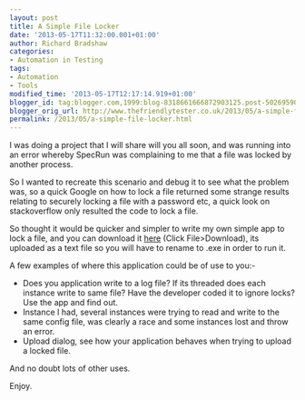 ```yaml
---
layout: post
title: A Simple File Locker
date: '2013-05-17T11:32:00.001+01:00'
author: Richard Bradshaw
categories:
- Automation in Testing
tags:
- Automation
- Tools
modified_time: '2013-05-17T12:17:14.919+01:00'
blogger_id: tag:blogger.com,1999:blog-8318661666872903125.post-5026959054289246931
blogger_orig_url: http://www.thefriendlytester.co.uk/2013/05/a-simple-file-locker.html
permalink: /2013/05/a-simple-file-locker.html
---
```


I was doing a project that I will share will you all soon, and was running into an error whereby SpecRun was complaining to me that a file was locked by another process.  

So I wanted to recreate this scenario and debug it to see what the problem was, so a quick Google on how to lock a file returned some strange results relating to securely locking a file with a password etc, a quick look on stackoverflow only resulted the code to lock a file.  

So thought it would be quicker and simpler to write my own simple app to lock a file, and you can download it [here](https://docs.google.com/file/d/0B11AaEUdgzxgYldxb0dGNEROT28/edit?usp=sharing) (Click File>Download), its uploaded as a text file so you will have to rename to .exe in order to run it.  

A few examples of where this application could be of use to you:-  

*   Does you application write to a log file? If its threaded does each instance write to same file? Have the developer coded it to ignore locks? Use the app and find out.
*   Instance I had, several instances were trying to read and write to the same config file, was clearly a race and some instances lost and throw an error.
*   Upload dialog, see how your application behaves when trying to upload a locked file.

And no doubt lots of other uses.

Enjoy.
